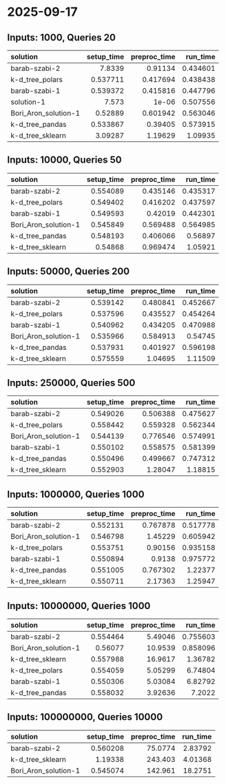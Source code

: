 # 2025-09-17

## Inputs: 1000, Queries 20

| solution             |   setup_time |   preproc_time |   run_time |
|:---------------------|-------------:|---------------:|-----------:|
| barab-szabi-2        |     7.8339   |       0.91134  |   0.434601 |
| k-d_tree_polars      |     0.537711 |       0.417694 |   0.438438 |
| barab-szabi-1        |     0.539372 |       0.415816 |   0.447796 |
| solution-1           |     7.573    |       1e-06    |   0.507556 |
| Bori_Aron_solution-1 |     0.52889  |       0.601942 |   0.563046 |
| k-d_tree_pandas      |     0.533867 |       0.39405  |   0.573915 |
| k-d_tree_sklearn     |     3.09287  |       1.19629  |   1.09935  |

## Inputs: 10000, Queries 50

| solution             |   setup_time |   preproc_time |   run_time |
|:---------------------|-------------:|---------------:|-----------:|
| barab-szabi-2        |     0.554089 |       0.435146 |   0.435317 |
| k-d_tree_polars      |     0.549402 |       0.416202 |   0.437597 |
| barab-szabi-1        |     0.549593 |       0.42019  |   0.442301 |
| Bori_Aron_solution-1 |     0.545849 |       0.569488 |   0.564985 |
| k-d_tree_pandas      |     0.548193 |       0.406066 |   0.56897  |
| k-d_tree_sklearn     |     0.54868  |       0.969474 |   1.05921  |

## Inputs: 50000, Queries 200

| solution             |   setup_time |   preproc_time |   run_time |
|:---------------------|-------------:|---------------:|-----------:|
| barab-szabi-2        |     0.539142 |       0.480841 |   0.452667 |
| k-d_tree_polars      |     0.537596 |       0.435527 |   0.454264 |
| barab-szabi-1        |     0.540962 |       0.434205 |   0.470988 |
| Bori_Aron_solution-1 |     0.535966 |       0.584913 |   0.54745  |
| k-d_tree_pandas      |     0.537931 |       0.401927 |   0.596198 |
| k-d_tree_sklearn     |     0.575559 |       1.04695  |   1.11509  |

## Inputs: 250000, Queries 500

| solution             |   setup_time |   preproc_time |   run_time |
|:---------------------|-------------:|---------------:|-----------:|
| barab-szabi-2        |     0.549026 |       0.506388 |   0.475627 |
| k-d_tree_polars      |     0.558442 |       0.559328 |   0.562344 |
| Bori_Aron_solution-1 |     0.544139 |       0.776546 |   0.574991 |
| barab-szabi-1        |     0.550102 |       0.558575 |   0.581399 |
| k-d_tree_pandas      |     0.550496 |       0.499667 |   0.747312 |
| k-d_tree_sklearn     |     0.552903 |       1.28047  |   1.18815  |

## Inputs: 1000000, Queries 1000

| solution             |   setup_time |   preproc_time |   run_time |
|:---------------------|-------------:|---------------:|-----------:|
| barab-szabi-2        |     0.552131 |       0.767878 |   0.517778 |
| Bori_Aron_solution-1 |     0.546798 |       1.45229  |   0.605942 |
| k-d_tree_polars      |     0.553751 |       0.90156  |   0.935158 |
| barab-szabi-1        |     0.550894 |       0.9138   |   0.975772 |
| k-d_tree_pandas      |     0.551005 |       0.767302 |   1.22377  |
| k-d_tree_sklearn     |     0.550711 |       2.17363  |   1.25947  |

## Inputs: 10000000, Queries 1000

| solution             |   setup_time |   preproc_time |   run_time |
|:---------------------|-------------:|---------------:|-----------:|
| barab-szabi-2        |     0.554464 |        5.49046 |   0.755603 |
| Bori_Aron_solution-1 |     0.56077  |       10.9539  |   0.858096 |
| k-d_tree_sklearn     |     0.557988 |       16.9617  |   1.36782  |
| k-d_tree_polars      |     0.554059 |        5.05299 |   6.74804  |
| barab-szabi-1        |     0.550306 |        5.03084 |   6.82792  |
| k-d_tree_pandas      |     0.558032 |        3.92636 |   7.2022   |

## Inputs: 100000000, Queries 10000

| solution             |   setup_time |   preproc_time |   run_time |
|:---------------------|-------------:|---------------:|-----------:|
| barab-szabi-2        |     0.560208 |        75.0774 |    2.83792 |
| k-d_tree_sklearn     |     1.19338  |       243.403  |    4.01368 |
| Bori_Aron_solution-1 |     0.545074 |       142.961  |   18.2751  |